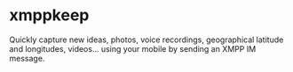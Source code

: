 # xmppkeep
Quickly capture new ideas, photos, voice recordings, geographical latitude and longitudes, videos... using your mobile by sending an XMPP IM message.
